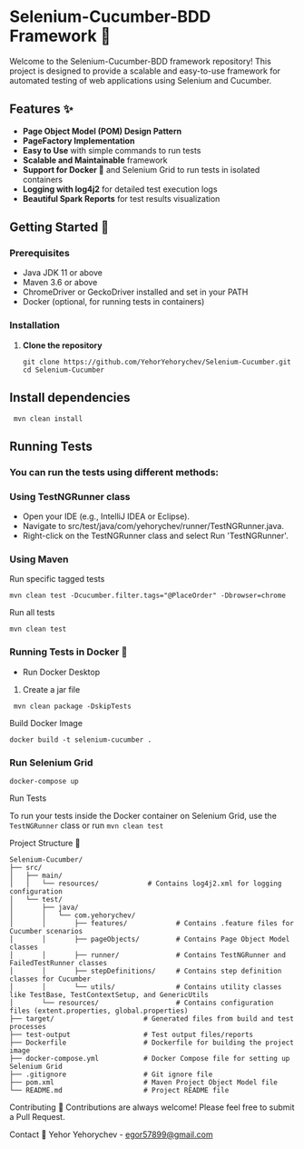 # Selenium-Cucumber-BDD Framework 🥒

Welcome to the Selenium-Cucumber-BDD framework repository! This project is designed to provide a scalable and easy-to-use framework for automated testing of web applications using Selenium and Cucumber.

## Features ✨

- **Page Object Model (POM) Design Pattern**
- **PageFactory Implementation**
- **Easy to Use** with simple commands to run tests
- **Scalable and Maintainable** framework
- **Support for Docker 🐳** and Selenium Grid to run tests in isolated containers
- **Logging with log4j2** for detailed test execution logs
- **Beautiful Spark Reports** for test results visualization

## Getting Started 🚀

### Prerequisites

- Java JDK 11 or above
- Maven 3.6 or above
- ChromeDriver or GeckoDriver installed and set in your PATH
- Docker (optional, for running tests in containers)

### Installation

1. **Clone the repository**
   ```
   git clone https://github.com/YehorYehorychev/Selenium-Cucumber.git
   cd Selenium-Cucumber

## Install dependencies

```
 mvn clean install
```

## Running Tests

### You can run the tests using different methods:

### Using TestNGRunner class

- Open your IDE (e.g., IntelliJ IDEA or Eclipse).
- Navigate to src/test/java/com/yehorychev/runner/TestNGRunner.java.
- Right-click on the TestNGRunner class and select Run 'TestNGRunner'.

### Using Maven

Run specific tagged tests

```
mvn clean test -Dcucumber.filter.tags="@PlaceOrder" -Dbrowser=chrome
```

Run all tests

```
mvn clean test
```

### Running Tests in Docker 🐳

- Run Docker Desktop

1. Create a jar file

```
 mvn clean package -DskipTests
```

Build Docker Image

```
docker build -t selenium-cucumber .
```

### Run Selenium Grid

```
docker-compose up
```

Run Tests

To run your tests inside the Docker container on Selenium Grid, use the ``TestNGRunner`` class or run ``mvn clean test``

Project Structure 📂
```
Selenium-Cucumber/
├── src/
│   ├── main/
│   │   └── resources/            # Contains log4j2.xml for logging configuration
│   └── test/
│       ├── java/
│       │   └── com.yehorychev/
│       │       ├── features/            # Contains .feature files for Cucumber scenarios
│       │       ├── pageObjects/         # Contains Page Object Model classes
│       │       ├── runner/              # Contains TestNGRunner and FailedTestRunner classes
│       │       ├── stepDefinitions/     # Contains step definition classes for Cucumber
│       │       └── utils/               # Contains utility classes like TestBase, TestContextSetup, and GenericUtils
│       └── resources/                   # Contains configuration files (extent.properties, global.properties)
├── target/                      # Generated files from build and test processes
├── test-output                  # Test output files/reports
├── Dockerfile                   # Dockerfile for building the project image
├── docker-compose.yml           # Docker Compose file for setting up Selenium Grid
├── .gitignore                   # Git ignore file
├── pom.xml                      # Maven Project Object Model file
└── README.md                    # Project README file

```

Contributing 🤝
Contributions are always welcome! Please feel free to submit a Pull Request.

Contact 📧
Yehor Yehorychev - egor57899@gmail.com


